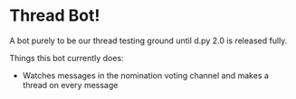 # Thread Bot!

A bot purely to be our thread testing ground until d.py 2.0 is released fully.

Things this bot currently does:
 - Watches messages in the nomination voting channel and makes a thread on every message
